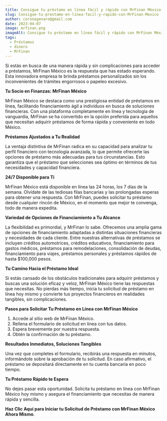 ```yaml
---
title: Consigue tu préstamo en línea fácil y rápido con MrFinan México.
slug: Consigue-tu-prestamo-en-línea-facil-y-rapido-con-MrFinan-Mexico
author: coronagenaro@gmail.com
date: 2023-04-07
image: mrfinan.png
imageAlt: Consigue tu préstamo en línea fácil y rápido con MrFinan México.
tags:
  - Préstamos
  - dinero
  - MrFinan
---
```

Si estás en busca de una manera rápida y sin complicaciones para acceder a préstamos, MrFinan México es la respuesta que has estado esperando. Esta innovadora empresa te brinda préstamos personalizados sin los inconvenientes de trámites engorrosos o papeleo excesivo.

**Tu Socio en Finanzas: MrFinan México**

MrFinan México se destaca como una prestigiosa entidad de préstamos en línea, facilitando financiamiento ágil a individuos en busca de soluciones financieras. Con una plataforma completamente en línea y tecnología de vanguardia, MrFinan se ha convertido en la opción preferida para aquellos que necesitan adquirir préstamos de forma rápida y conveniente en todo México.

**Préstamos Ajustados a Tu Realidad**

La ventaja distintiva de MrFinan radica en su capacidad para analizar tu perfil financiero con tecnología avanzada, lo que permite ofrecerte las opciones de préstamo más adecuadas para tus circunstancias. Esto garantiza que el préstamo que selecciones sea óptimo en términos de tus necesidades y capacidad financiera.

**24/7 Disponible para Ti**

MrFinan México está disponible en línea las 24 horas, los 7 días de la semana. Olvídate de las tediosas filas bancarias y las prolongadas esperas para obtener una respuesta. Con MrFinan, puedes solicitar tu préstamo desde cualquier rincón de México, en el momento que mejor te convenga, todo de manera expedita.

**Variedad de Opciones de Financiamiento a Tu Alcance**

La flexibilidad es primordial, y MrFinan lo sabe. Ofrecemos una amplia gama de opciones de financiamiento adaptadas a distintas situaciones financieras y necesidades de cada cliente. Entre nuestras alternativas de préstamos se incluyen créditos automotrices, créditos educativos, financiamiento para gastos médicos, préstamos para remodelaciones, consolidación de deudas, financiamiento para viajes, préstamos personales y préstamos rápidos de hasta $100,000 pesos.

**Tu Camino Hacia el Préstamo Ideal**

Si estás cansado de los obstáculos tradicionales para adquirir préstamos y buscas una solución eficaz y veloz, MrFinan México tiene las respuestas que necesitas. No pierdas más tiempo, inicia tu solicitud de préstamo en línea hoy mismo y convierte tus proyectos financieros en realidades tangibles, sin complicaciones.

**Pasos para Solicitar Tu Préstamo en Línea con MrFinan México**

1. Accede al sitio web de MrFinan México.
2. Rellena el formulario de solicitud en línea con tus datos.
3. Espera brevemente por nuestra respuesta.
4. Obtén la confirmación de tu préstamo.

**Resultados Inmediatos, Soluciones Tangibles**

Una vez que completes el formulario, recibirás una respuesta en minutos, informándote sobre la aprobación de tu solicitud. En caso afirmativo, el préstamo se depositará directamente en tu cuenta bancaria en poco tiempo.

**Tu Préstamo Rápido te Espera**

No dejes pasar esta oportunidad. Solicita tu préstamo en línea con MrFinan México hoy mismo y asegura el financiamiento que necesitas de manera rápida y sencilla.

**Haz Clic Aquí para Iniciar tu Solicitud de Préstamo con MrFinan México Ahora Mismo**.

<!--EndFragment-->